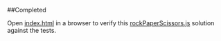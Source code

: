 ##Completed

Open [index.html](index.html) in a browser to verify this [rockPaperScissors.js](rockPaperScissors.js) solution against the tests.  
